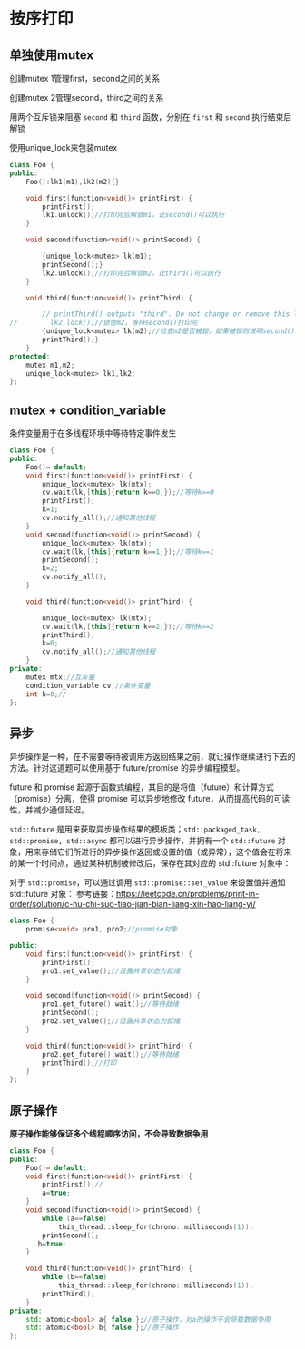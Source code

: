 # 按序打印

## 单独使用mutex

创建mutex 1管理first，second之间的关系

创建mutex 2管理second，third之间的关系

用两个互斥锁来阻塞 `second` 和 `third` 函数，分别在 `first` 和 `second` 执行结束后解锁

使用unique_lock来包装mutex

```cc
class Foo {
public:
    Foo():lk1(m1),lk2(m2){}

    void first(function<void()> printFirst) {
        printFirst();
        lk1.unlock();//打印完后解锁m1，让second()可以执行
    }

    void second(function<void()> printSecond) {

        {unique_lock<mutex> lk(m1);
        printSecond();}
        lk2.unlock();//打印完后解锁m2，让third()可以执行
    }

    void third(function<void()> printThird) {

        // printThird() outputs "third". Do not change or remove this line.
//        lk2.lock();//锁住m2，等待second()打印完
        {unique_lock<mutex> lk(m2);//检查m2是否被锁，如果被锁则说明second()还没执行，阻塞third()线程
        printThird();}
    }
protected:
    mutex m1,m2;
    unique_lock<mutex> lk1,lk2;
};
```

## mutex + condition_variable

条件变量用于在多线程环境中等待特定事件发生

```cc
class Foo {
public:
    Foo()= default;
    void first(function<void()> printFirst) {
        unique_lock<mutex> lk(mtx);
        cv.wait(lk,[this]{return k==0;});//等待k==0
        printFirst();
        k=1;
        cv.notify_all();//通知其他线程
    }
    void second(function<void()> printSecond) {
        unique_lock<mutex> lk(mtx);
        cv.wait(lk,[this]{return k==1;});//等待k==1
        printSecond();
        k=2;
        cv.notify_all();
    }

    void third(function<void()> printThird) {

        unique_lock<mutex> lk(mtx);
        cv.wait(lk,[this]{return k==2;});//等待k==2
        printThird();
        k=0;
        cv.notify_all();//通知其他线程
    }
private:
    mutex mtx;//互斥量
    condition_variable cv;//条件变量
    int k=0;//
};
```

## 异步

异步操作是一种，在不需要等待被调用方返回结果之前，就让操作继续进行下去的方法。针对这道题可以使用基于 future/promise 的异步编程模型。

future 和 promise 起源于函数式编程，其目的是将值（future）和计算方式（promise）分离，使得 promise 可以异步地修改 future，从而提高代码的可读性，并减少通信延迟。

`std::future` 是用来获取异步操作结果的模板类；`std::packaged_task, std::promise, std::async` 都可以进行异步操作，并拥有一个 `std::future` 对象，用来存储它们所进行的异步操作返回或设置的值（或异常），这个值会在将来的某一个时间点，通过某种机制被修改后，保存在其对应的 std::future 对象中：

对于 `std::promise`，可以通过调用 `std::promise::set_value` 来设置值并通知 std::future 对象：
参考链接：https://leetcode.cn/problems/print-in-order/solution/c-hu-chi-suo-tiao-jian-bian-liang-xin-hao-liang-yi/

```cc
class Foo {
    promise<void> pro1, pro2;//promise对象

public:
    void first(function<void()> printFirst) {
        printFirst();
        pro1.set_value();//设置共享状态为就绪
    }

    void second(function<void()> printSecond) {
        pro1.get_future().wait();//等待就绪
        printSecond();
        pro2.set_value();//设置共享状态为就绪
    }

    void third(function<void()> printThird) {
        pro2.get_future().wait();//等待就绪
        printThird();//打印
    }
};
```





## 原子操作

**原子操作能够保证多个线程顺序访问，不会导致数据争用**

```cc
class Foo {
public:
    Foo()= default;
    void first(function<void()> printFirst) {
        printFirst();//
        a=true;
    }
    void second(function<void()> printSecond) {
        while (a==false)
            this_thread::sleep_for(chrono::milliseconds(1));
        printSecond();
       b=true;
    }

    void third(function<void()> printThird) {
        while (b==false)
            this_thread::sleep_for(chrono::milliseconds(1));
        printThird();
    }
private:
    std::atomic<bool> a{ false };//原子操作，对a的操作不会导致数据争用
    std::atomic<bool> b{ false };//原子操作
};
```

